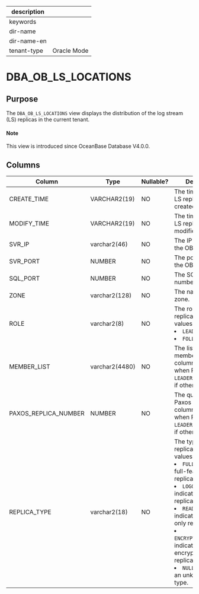 | description ||
|---|---|
| keywords ||
| dir-name ||
| dir-name-en ||
| tenant-type | Oracle Mode |

# DBA_OB_LS_LOCATIONS

## Purpose

The `DBA_OB_LS_LOCATIONS` view displays the distribution of the log stream (LS) replicas in the current tenant.

<main id="notice" type='explain'>
  <h4>Note</h4>
  <p>This view is introduced since OceanBase Database V4.0.0. </p>
</main>

## Columns

| Column | Type | Nullable? | Description |
|--------------|---------------|------------|-------------------------------------|
| CREATE_TIME | VARCHAR2(19) | NO | The time when the LS replica was created. |
| MODIFY_TIME | VARCHAR2(19) | NO | The time when the LS replica was modified. |
| SVR_IP | varchar2(46) | NO | The IP address of the OBServer node. |
| SVR_PORT | NUMBER | NO | The port number of the OBServer node. |
| SQL_PORT | NUMBER | NO | The SQL port number. |
| ZONE | varchar2(128) | NO | The name of the zone. |
| ROLE | varchar2(8) | NO | The role of the replica. Valid values: <li> `LEADER`   <li> `FOLLOWER` |
| MEMBER_LIST | varchar2(4480) | NO | The list of replica members. This column is valid when ROLE is set to `LEADER`, and is `NULL` if otherwise. |
| PAXOS_REPLICA_NUMBER | NUMBER | NO | The quorum of a Paxos group. This column is valid when ROLE is set to `LEADER`, and is `NULL` if otherwise. |
| REPLICA_TYPE | varchar2(18) | NO | The type of the replica. Valid values: <li> `FULL`: indicates a full-featured replica.   <li> `LOGONLY`: indicates a log replica.   <li> `READONLY`: indicates a read-only replica.   <li> `ENCRYPTION_LOGONLY`: indicates an encrypted log replica.   <li> `NULL`: indicates an unknown replica type. |
